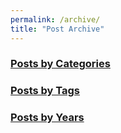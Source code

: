 ```yaml
---
permalink: /archive/
title: "Post Archive"
---
```


### [Posts by Categories](/categories)

### [Posts by Tags](/tags)

### [Posts by Years](/posts)
